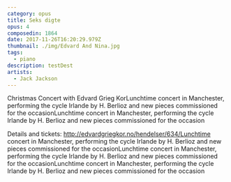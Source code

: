 ```yaml
---
category: opus
title: Seks digte
opus: 4
composedin: 1864
date: 2017-11-26T16:20:29.979Z
thumbnail: ./img/Edvard And Nina.jpg
tags:
  - piano
description: testDest
artists:
  - Jack Jackson
---
```

Christmas Concert with Edvard Grieg KorLunchtime concert in Manchester, performing the cycle Irlande by H. Berlioz and new pieces commissioned for the occasionLunchtime concert in Manchester, performing the cycle Irlande by H. Berlioz and new pieces commissioned for the occasion

Details and tickets: http://edvardgriegkor.no/hendelser/634/Lunchtime concert in Manchester, performing the cycle Irlande by H. Berlioz and new pieces commissioned for the occasionLunchtime concert in Manchester, performing the cycle Irlande by H. Berlioz and new pieces commissioned for the occasionLunchtime concert in Manchester, performing the cycle Irlande by H. Berlioz and new pieces commissioned for the occasion
